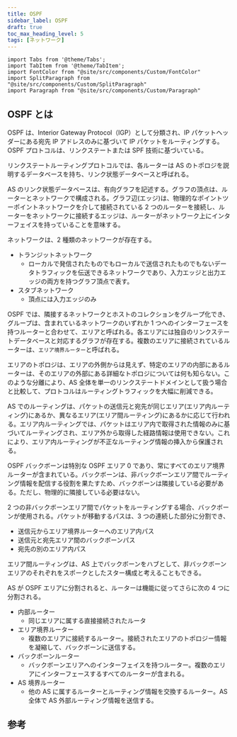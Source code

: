 ```yaml
---
title: OSPF
sidebar_label: OSPF
draft: true
toc_max_heading_level: 5
tags: [ネットワーク]
---
```


```mdx-code-block
import Tabs from '@theme/Tabs';
import TabItem from '@theme/TabItem';
import FontColor from "@site/src/components/Custom/FontColor"
import SplitParagraph from "@site/src/components/Custom/SplitParagraph"
import Paragraph from "@site/src/components/Custom/Paragraph"

```

## OSPF とは

OSPF は、Interior Gateway Protocol（IGP）として分類され、IP パケットヘッダーにある宛先 IP アドレスのみに基づいて IP パケットをルーティングする。
OSPF プロトコルは、リンクステートまたは SPF 技術に基づいている。

リンクステートルーティングプロトコルでは、各ルーターは AS のトポロジを説明するデータベースを持ち、リンク状態データベースと呼ばれる。

AS のリンク状態データベースは、有向グラフを記述する。グラフの頂点は、ルーターとネットワークで構成される。グラフ辺(エッジ)は、物理的なポイントツーポイントネットワークを介して接続されている 2 つのルーターを接続し、ルーターをネットワークに接続するエッジは、ルーターがネットワーク上にインターフェイスを持っていることを意味する。

ネットワークは、2 種類のネットワークが存在する。

- トランジットネットワーク
  - ローカルで発信されたものでもローカルで送信されたものでもないデータトラフィックを伝送できるネットワークであり、入力エッジと出力エッジの両方を持つグラフ頂点で表す。
- スタブネットワーク
  - 頂点には入力エッジのみ

OSPF では、隣接するネットワークとホストのコレクションをグループ化でき、グループは、含まれているネットワークのいずれか 1 つへのインターフェースを持つルーターと合わせて、エリアと呼ばれる。各エリアには独自のリンクステートデータベースと対応するグラフが存在する。複数のエリアに接続されているルーターは、`エリア境界ルーター`と呼ばれる。

エリアのトポロジは、エリアの外側からは見えず、特定のエリアの内部にあるルーターは、そのエリアの外部にある詳細なトポロジについては何も知らない。このような分離により、AS 全体を単一のリンクステートドメインとして扱う場合と比較して、プロトコルはルーティングトラフィックを大幅に削減できる。

AS でのルーティングは、パケットの送信元と宛先が同じエリア(エリア内ルーティング)にあるか、異なるエリア(エリア間ルーティング)にあるかに応じて行われる。エリア内ルーティングでは、パケットはエリア内で取得された情報のみに基づいてルーティングされ、エリア外から取得した経路情報は使用できない。これにより、エリア内ルーティングが不正なルーティング情報の挿入から保護される。

OSPF バックボーンは特別な OSPF エリア 0 であり、常にすべてのエリア境界ルーターが含まれている。バックボーンは、非バックボーンエリア間でルーティング情報を配信する役割を果たすため、バックボーンは隣接している必要がある。ただし、物理的に隣接している必要はない。

2 つの非バックボーンエリア間でパケットをルーティングする場合、バックボーンが使用される。パケットが移動するパスは、3 つの連続した部分に分割でき、

- 送信元からエリア境界ルーターへのエリア内パス
- 送信元と宛先エリア間のバックボーンパス
- 宛先の別のエリア内パス

エリア間ルーティングは、AS 上でバックボーンをハブとして、非バックボーンエリアのそれぞれをスポークとしたスター構成と考えることもできる。

AS が OSPF エリアに分割されると、ルーターは機能に従ってさらに次の 4 つに分割される。

- 内部ルーター
  - 同じエリアに属する直接接続されたルータ
- エリア境界ルーター
  - 複数のエリアに接続するルーター。接続されたエリアのトポロジー情報を凝縮して、バックボーンに送信する。
- バックボーンルーター
  - バックボーンエリアへのインターフェイスを持つルーター。複数のエリアにインターフェースするすべてのルーターが含まれる。
- AS 境界ルーター
  - 他の AS に属するルーターとルーティング情報を交換するルーター。AS 全体で AS 外部ルーティング情報を送信する。

## 参考

[rfc2328]: https://www.rfc-editor.org/rfc/rfc2328.html
